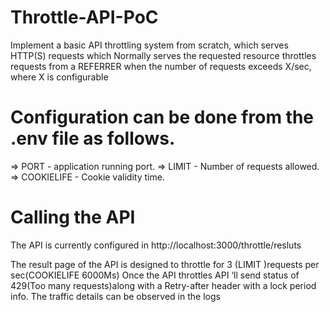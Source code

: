 # Throttle-API-PoC
Implement a basic API throttling system from scratch, which serves HTTP(S) requests which  Normally serves the requested resource  throttles requests from a REFERRER when the number of requests exceeds X/sec, where X is configurable

# Configuration can be done from the .env file as follows.

=> PORT - application running port.
=> LIMIT - Number of requests allowed.
=> COOKIELIFE - Cookie validity time.

#  Calling the API 
The API is currently configured in 
http://localhost:3000/throttle/resluts

The result page of the API is designed to throttle for 3 (LIMIT )requests per sec(COOKIELIFE 6000Ms)
 Once the API throttles API ‘ll send  status of 429(Too many requests)along with a Retry-after header with a lock period info. 
 The traffic details can be observed in the logs 
 
